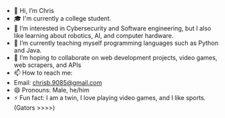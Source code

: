 - 👋 Hi, I’m Chris
- 🎓 I'm currently a college student.
- 👀 I’m interested in Cybersecurity and Software engineering, but I also like learning about robotics, AI, and computer hardware.
- 🌱 I’m currently teaching myself programming languages such as Python and Java.
- 💞️ I’m hoping to collaborate on web development projects, video games, web scrapers, and APIs
- 📫 How to reach me:
- Email: chrisb.9085@gmail.com
- 😄 Pronouns: Male, he/him
- ⚡ Fun fact: I am a twin, I love playing video games, and I like sports. (Gators >>>>)

<!---
chrisb9085/chrisb9085 is a ✨ special ✨ repository because its `README.md` (this file) appears on your GitHub profile.
You can click the Preview link to take a look at your changes.
--->
